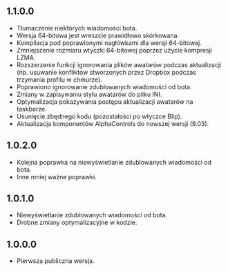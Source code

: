 1.1.0.0
-----
* Tłumaczenie niektórych wiadomości bota.
* Wersja 64-bitowa jest wreszcie prawidłowo skórkowana.
* Kompilacja pod poprawionymi nagłówkami dla wersji 64-bitowej.
* Zmniejszenie rozmiaru wtyczki 64-bitowej poprzez użycie kompresji LZMA.
* Rozszerzenie funkcji ignorowania plików awatarów podczas aktualizacji (np. usuwanie konfliktów stworzonych przez Dropbox podczas trzymania profilu w chmurze).
* Poprawiono ignorowanie zdublowanych wiadomości od bota.
* Zmiany w zapisywaniu stylu awatarów do pliku INI.
* Optymalizacja pokazywania postępu aktualizacji awatarów na taskbarze.
* Usunięcie zbędnego kodu (pozostałości po wtyczce Blip).
* Aktualizacja komponentów AlphaControls do nowszej wersji (9.03).

1.0.2.0
-----
* Kolejna poprawka na niewyświetlanie zdublowanych wiadomości od bota.
* Inne mniej ważne poprawki.

1.0.1.0
-----
* Niewyświetlanie zdublowanych wiadomości od bota.
* Drobne zmiany optymalizacyjne w kodzie.

1.0.0.0
-----
* Pierwsza publiczna wersja.